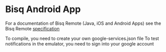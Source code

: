 # Bisq Android App

For a documentation of Bisq Remote (Java, iOS and Android Apps) see the Bisq Remote [specification](https://github.com/joachimneumann/bisqremote/wiki/Specification)

To compile, you need to create your own google-services.json file
To test notifications in the emulator, you need to sign into your google account
